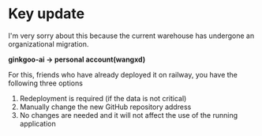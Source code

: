 # Key update

I'm very sorry about this because the current warehouse has undergone an organizational migration.

**ginkgoo-ai -> personal account(wangxd)**

For this, friends who have already deployed it on railway, you have the following three options

1. Redeployment is required (if the data is not critical)
2. Manually change the new GitHub repository address
3. No changes are needed and it will not affect the use of the running application


